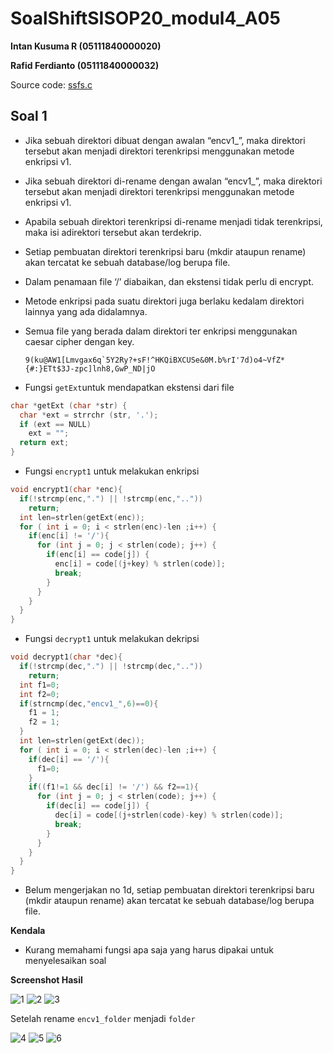 # SoalShiftSISOP20_modul4_A05

**Intan Kusuma R  (05111840000020)**

**Rafid Ferdianto (05111840000032)**

Source code: [ssfs.c](https://github.com/Raferto/SoalShiftSISOP20_modul4_A05/blob/master/ssfs.c)
## Soal 1
* Jika sebuah direktori dibuat dengan awalan “encv1_”, maka direktori tersebut akan menjadi direktori terenkripsi menggunakan metode enkripsi v1. 
* Jika sebuah direktori di-rename dengan awalan “encv1_”, maka direktori tersebut akan menjadi direktori terenkripsi menggunakan metode enkripsi v1. 
* Apabila sebuah direktori terenkripsi di-rename menjadi tidak terenkripsi, maka isi adirektori tersebut akan terdekrip. 
* Setiap pembuatan direktori terenkripsi baru (mkdir ataupun rename) akan tercatat ke sebuah database/log berupa file. 
* Dalam penamaan file ‘/’ diabaikan, dan ekstensi tidak perlu di encrypt. 
* Metode enkripsi pada suatu direktori juga berlaku kedalam direktori lainnya yang ada didalamnya.
* Semua file yang berada dalam direktori ter enkripsi menggunakan caesar cipher dengan key.

  ```9(ku@AW1[Lmvgax6q`5Y2Ry?+sF!^HKQiBXCUSe&0M.b%rI'7d)o4~VfZ*{#:}ETt$3J-zpc]lnh8,GwP_ND|jO```

* Fungsi `getExt`untuk mendapatkan ekstensi dari file
```c
char *getExt (char *str) {
  char *ext = strrchr (str, '.');
  if (ext == NULL)
    ext = "";
  return ext;
}
```
* Fungsi `encrypt1` untuk melakukan enkripsi
```c
void encrypt1(char *enc){
  if(!strcmp(enc,".") || !strcmp(enc,"..")) 
    return;
  int len=strlen(getExt(enc));
  for ( int i = 0; i < strlen(enc)-len ;i++) {
    if(enc[i] != '/'){
      for (int j = 0; j < strlen(code); j++) {
        if(enc[i] == code[j]) {
          enc[i] = code[(j+key) % strlen(code)];
          break;
        }
      }
    }
  }
}
```
* Fungsi `decrypt1` untuk melakukan dekripsi
```c
void decrypt1(char *dec){
  if(!strcmp(dec,".") || !strcmp(dec,"..")) 
    return;
  int f1=0;
  int f2=0;
  if(strncmp(dec,"encv1_",6)==0){
    f1 = 1;
    f2 = 1;
  }
  int len=strlen(getExt(dec));
  for ( int i = 0; i < strlen(dec)-len ;i++) {
    if(dec[i] == '/'){
      f1=0;
    }
    if((f1!=1 && dec[i] != '/') && f2==1){
      for (int j = 0; j < strlen(code); j++) {
        if(dec[i] == code[j]) {
          dec[i] = code[(j+strlen(code)-key) % strlen(code)];
          break;
        }
      }
    }
  }
}
```
* Belum mengerjakan no 1d, setiap pembuatan direktori terenkripsi baru (mkdir ataupun rename) akan tercatat ke sebuah database/log berupa file.

**Kendala**

* Kurang memahami fungsi apa saja yang harus dipakai untuk menyelesaikan soal

**Screenshot Hasil**

![1](https://user-images.githubusercontent.com/61036923/80866195-a4340d80-8cb7-11ea-8575-6ee20db42107.png)
![2](https://user-images.githubusercontent.com/61036923/80866196-a4cca400-8cb7-11ea-82ba-447c32d00d6b.png)
![3](https://user-images.githubusercontent.com/61036923/80866197-a5653a80-8cb7-11ea-9f52-9f7e4fe80541.png)

Setelah rename `encv1_folder` menjadi `folder`

![4](https://user-images.githubusercontent.com/61036923/80866199-a5653a80-8cb7-11ea-99a6-8098b897527f.png)
![5](https://user-images.githubusercontent.com/61036923/80866190-a1d1b380-8cb7-11ea-8630-feca24cc80f9.png)
![6](https://user-images.githubusercontent.com/61036923/80866193-a39b7700-8cb7-11ea-80db-6d7941489c99.png)
